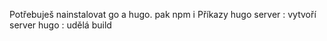 Potřebuješ nainstalovat go a hugo.
pak npm i
Příkazy
hugo server : vytvoří server
hugo : udělá build
